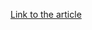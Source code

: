 [Link to the article](https://docs.microsoft.com/en-us/iis/configuration/system.webserver/security/isapicgirestriction/)
